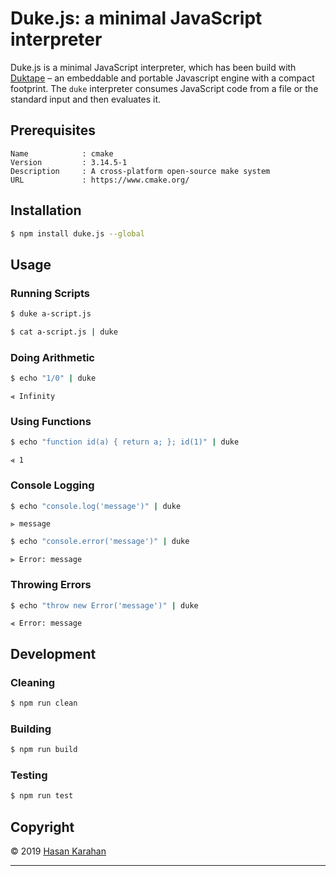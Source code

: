 # Duke.js: a minimal JavaScript interpreter

Duke.js is a minimal JavaScript interpreter, which has been build with [Duktape] &ndash; an embeddable and portable Javascript engine with a compact footprint. The `duke` interpreter consumes JavaScript code from a file or the standard input and then evaluates it.

## Prerequisites

```
Name            : cmake
Version         : 3.14.5-1
Description     : A cross-platform open-source make system
URL             : https://www.cmake.org/
```

## Installation

```sh
$ npm install duke.js --global
```

## Usage

### Running Scripts

```sh
$ duke a-script.js 
```

```sh
$ cat a-script.js | duke
```

### Doing Arithmetic

```sh
$ echo "1/0" | duke
```
```
⪡ Infinity
```

### Using Functions

```sh
$ echo "function id(a) { return a; }; id(1)" | duke
```
```
⪡ 1
```

### Console Logging

```sh
$ echo "console.log('message')" | duke
```
```
⪢ message
```

```sh
$ echo "console.error('message')" | duke
```
```
⫸ Error: message
```

### Throwing Errors

```sh
$ echo "throw new Error('message')" | duke
```
```
⫷ Error: message
```

## Development

### Cleaning

```sh
$ npm run clean
```

### Building

```sh
$ npm run build
```

### Testing

```sh
$ npm run test
```

## Copyright

 © 2019 [Hasan Karahan](https://github.com/hsk81)

---
[Duktape]: https://duktape.org/
